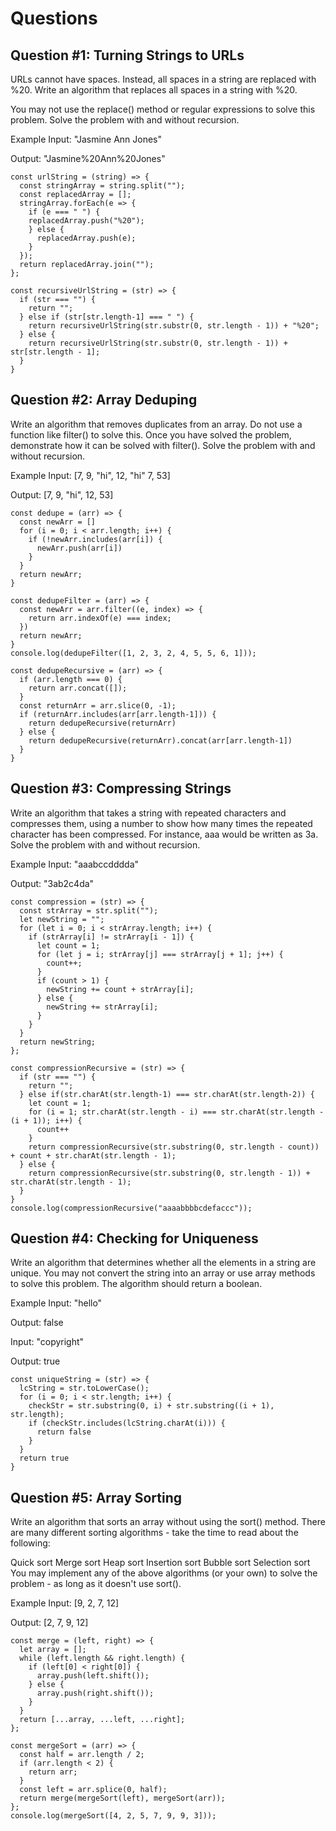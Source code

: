 # Questions
## Question #1: Turning Strings to URLs
URLs cannot have spaces. Instead, all spaces in a string are replaced with %20. Write an algorithm that replaces all spaces in a string with %20.

You may not use the replace() method or regular expressions to solve this problem. Solve the problem with and without recursion.

Example
Input: "Jasmine Ann Jones"

Output: "Jasmine%20Ann%20Jones"

```
const urlString = (string) => {
  const stringArray = string.split("");
  const replacedArray = [];
  stringArray.forEach(e => {
    if (e === " ") {
    replacedArray.push("%20");
    } else {
      replacedArray.push(e);
    }
  });
  return replacedArray.join("");
};
```
```
const recursiveUrlString = (str) => {
  if (str === "") {
    return "";
  } else if (str[str.length-1] === " ") {
    return recursiveUrlString(str.substr(0, str.length - 1)) + "%20";
  } else {
    return recursiveUrlString(str.substr(0, str.length - 1)) + str[str.length - 1];
  }
}
```

## Question #2: Array Deduping
Write an algorithm that removes duplicates from an array. Do not use a function like filter() to solve this. Once you have solved the problem, demonstrate how it can be solved with filter(). Solve the problem with and without recursion.

Example
Input: [7, 9, "hi", 12, "hi" 7, 53]

Output: [7, 9, "hi", 12, 53]
```
const dedupe = (arr) => {
  const newArr = []
  for (i = 0; i < arr.length; i++) {
    if (!newArr.includes(arr[i]) {
      newArr.push(arr[i])
    }
  }
  return newArr;
}
```
```
const dedupeFilter = (arr) => {
  const newArr = arr.filter((e, index) => {
    return arr.indexOf(e) === index;
  })
  return newArr;
}
console.log(dedupeFilter([1, 2, 3, 2, 4, 5, 5, 6, 1]));
```

```
const dedupeRecursive = (arr) => {
  if (arr.length === 0) {
    return arr.concat([]);
  }
  const returnArr = arr.slice(0, -1);
  if (returnArr.includes(arr[arr.length-1])) {
    return dedupeRecursive(returnArr)
  } else {
    return dedupeRecursive(returnArr).concat(arr[arr.length-1])
  }
}
```

## Question #3: Compressing Strings
Write an algorithm that takes a string with repeated characters and compresses them, using a number to show how many times the repeated character has been compressed. For instance, aaa would be written as 3a. Solve the problem with and without recursion.

Example
Input: "aaabccdddda"

Output: "3ab2c4da"

```
const compression = (str) => {
  const strArray = str.split("");
  let newString = "";
  for (let i = 0; i < strArray.length; i++) {
    if (strArray[i] != strArray[i - 1]) {
      let count = 1;
      for (let j = i; strArray[j] === strArray[j + 1]; j++) {
        count++;
      }
      if (count > 1) {
        newString += count + strArray[i];
      } else {
        newString += strArray[i];
      }
    }
  }
  return newString;
};
```
```
const compressionRecursive = (str) => {
  if (str === "") {
    return "";
  } else if(str.charAt(str.length-1) === str.charAt(str.length-2)) {
    let count = 1;
    for (i = 1; str.charAt(str.length - i) === str.charAt(str.length - (i + 1)); i++) {
      count++
    }
    return compressionRecursive(str.substring(0, str.length - count)) + count + str.charAt(str.length - 1);
  } else {
    return compressionRecursive(str.substring(0, str.length - 1)) + str.charAt(str.length - 1);
  }
}
console.log(compressionRecursive("aaaabbbbcdefaccc"));
```

## Question #4: Checking for Uniqueness
Write an algorithm that determines whether all the elements in a string are unique. You may not convert the string into an array or use array methods to solve this problem. The algorithm should return a boolean.

Example
Input: "hello"

Output: false

Input: "copyright"

Output: true

```
const uniqueString = (str) => {
  lcString = str.toLowerCase();
  for (i = 0; i < str.length; i++) {
    checkStr = str.substring(0, i) + str.substring((i + 1), str.length);
    if (checkStr.includes(lcString.charAt(i))) {
      return false
    }
  }
  return true
}
```

## Question #5: Array Sorting
Write an algorithm that sorts an array without using the sort() method. There are many different sorting algorithms - take the time to read about the following:

Quick sort
Merge sort
Heap sort
Insertion sort
Bubble sort
Selection sort
You may implement any of the above algorithms (or your own) to solve the problem - as long as it doesn't use sort().

Example
Input: [9, 2, 7, 12]

Output: [2, 7, 9, 12]

```
const merge = (left, right) => {
  let array = [];
  while (left.length && right.length) {
    if (left[0] < right[0]) {
      array.push(left.shift());
    } else {
      array.push(right.shift());
    }
  }
  return [...array, ...left, ...right];
};

const mergeSort = (arr) => {
  const half = arr.length / 2;
  if (arr.length < 2) {
    return arr;
  }
  const left = arr.splice(0, half);
  return merge(mergeSort(left), mergeSort(arr));
};
console.log(mergeSort([4, 2, 5, 7, 9, 9, 3]));
```